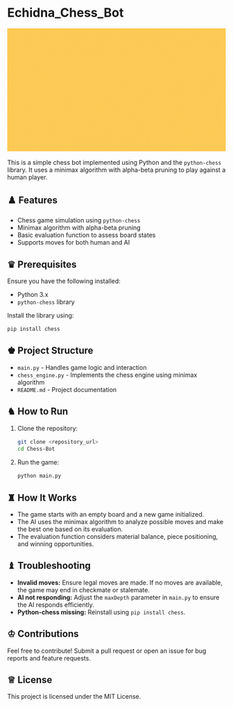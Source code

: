 # Echidna_Chess_Bot

![Cover Photo](CoverPhoto.gif)




This is a simple chess bot implemented using Python and the `python-chess` library. It uses a minimax algorithm with alpha-beta pruning to play against a human player.

## ♟️ Features
- Chess game simulation using `python-chess`
- Minimax algorithm with alpha-beta pruning
- Basic evaluation function to assess board states
- Supports moves for both human and AI

## ♛ Prerequisites
Ensure you have the following installed:
- Python 3.x
- `python-chess` library

Install the library using:
```bash
pip install chess
```

## ♚ Project Structure
- `main.py` - Handles game logic and interaction
- `chess_engine.py` - Implements the chess engine using minimax algorithm
- `README.md` - Project documentation

## ♞ How to Run
1. Clone the repository:
    ```bash
    git clone <repository_url>
    cd Chess-Bot
    ```
2. Run the game:
    ```bash
    python main.py
    ```

## ♜ How It Works
- The game starts with an empty board and a new game initialized.
- The AI uses the minimax algorithm to analyze possible moves and make the best one based on its evaluation.
- The evaluation function considers material balance, piece positioning, and winning opportunities.

## ♝ Troubleshooting
- **Invalid moves:** Ensure legal moves are made. If no moves are available, the game may end in checkmate or stalemate.
- **AI not responding:** Adjust the `maxDepth` parameter in `main.py` to ensure the AI responds efficiently.
- **Python-chess missing:** Reinstall using `pip install chess`.

## ♔ Contributions
Feel free to contribute! Submit a pull request or open an issue for bug reports and feature requests.

## ♕ License
This project is licensed under the MIT License.

